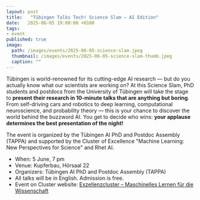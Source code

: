 ```yaml
---
layout: post
title:   "Tübingen Talks Tech! Science Slam – AI Edition"
date:   2025-06-05 19:00:00 +0100
tags:
- event
published: true
image:
  path: /images/events/2025-06-05-science-slam.jpeg
  thumbnail: /images/events/2025-06-05-science-slam-thumb.jpeg
  caption: ""
---
```


Tübingen is world-renowned for its cutting-edge AI research — but do you actually know what our scientists are working on?
At this Science Slam, PhD students and postdocs from the University of Tübingen will take the stage to **present their research in 10-minute talks that are anything but boring**. From self-driving cars and robotics to deep learning, computational neuroscience, and probability theory — this is your chance to discover the world behind the buzzword AI. You get to decide who wins: **your applause determines the best presentation of the night!**

The event is organized by the Tübingen AI PhD and Postdoc Assembly (TAPPA) and supported by the Cluster of Excellence "Machine Learning: New Perspectives for Science" and Rhet AI.

- When:  5 June, 7 pm
- Venue: Kupferbau, Hörsaal 22
- Organizers: Tübingen AI PhD and Postdoc Assembly (TAPPA)
- All talks will be in English. Admission is free.
- Event on Cluster website: [Exzellenzcluster – Maschinelles Lernen für die Wissenschaft](https://uni-tuebingen.de/forschung/forschungsschwerpunkte/exzellenzcluster-maschinelles-lernen/veranstaltungen/veranstaltungen/#c2270007)
